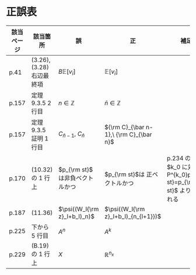 # 正誤表

| 該当ページ |  該当箇所 |  誤  |  正  | 補足 | 対応 | 
| ---- | ---- | ---- | ---- | ---- | ---- |
|  p.41 | (3.26), (3.28) 右辺最終項 | $B\mathbb{E}[v_i]$ | $\mathbb{E}[v_i]$ | |  |
|  p.157 | 定理9.3.5 2 行目  | $n\in \mathbb{Z}$ | $\bar n\in \mathbb{Z}$ | |  |
|  p.157 | 定理9.3.5 証明 1 行目  | $C_{\bar n-1},\ C_{\bar n}$ | ${\rm C}_{\bar n-1},\ {\rm C}_{\bar n}$ | |  |
|  p.170 | (10.32) の 1 行上  | $p_{\rm st}$ は非負ベクトルかつ | $p_{\rm st}$は 正ベクトルかつ | p.234 の $k_0 に対して P^{k_0}p_{\rm st}=p_{\rm st}$ より示される |  |
|  p.187 | (11.36)  | $\psi((W_l{\rm z}_l+b_l)_n)$ | $\psi((W_l{\rm z}_l+b_l)_{n_{l+1}})$ | |  |
|  p.225 | 下から 5 行目  | $A^n$ | $A^k$ | |  |
|  p.229 | (B.19) の 1 行上  | $X$ | $\mathbb{R}^{n_x}$ | |  |
